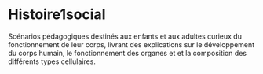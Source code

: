 # Histoire1social
Scénarios pédagogiques destinés aux enfants et aux adultes curieux du fonctionnement de leur corps, livrant des explications sur le développement du corps humain, le fonctionnement des organes et et la composition des différents types cellulaires.
